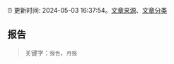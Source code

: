 :alarm_clock: 更新时间: 2024-05-03 16:37:54。[文章来源](/README.md)、[文章分类](/TAGS.md)

## 报告


> 关键字：`报告`、`月报`



